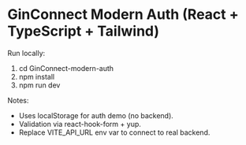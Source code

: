 # GinConnect Modern Auth (React + TypeScript + Tailwind)

Run locally:
1. cd GinConnect-modern-auth
2. npm install
3. npm run dev

Notes:
- Uses localStorage for auth demo (no backend).
- Validation via react-hook-form + yup.
- Replace VITE_API_URL env var to connect to real backend.
